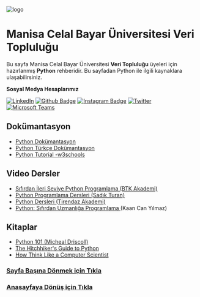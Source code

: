 ![logo](https://i.hizliresim.com/tkcmbo8.jpg)
# Manisa Celal Bayar Üniversitesi Veri Topluluğu #
Bu sayfa Manisa Celal Bayar Üniversitesi **Veri Topluluğu** üyeleri için hazırlanmış **Python** rehberidir.
Bu sayfadan Python ile ilgili kaynaklara ulaşabilirsiniz.

**Sosyal Medya Hesaplarımız**

[![LinkedIn](https://img.shields.io/badge/LinkedIn-%230077B5.svg?&style=flat-square&logo=linkedin&logoColor=white)](https://www.linkedin.com/company/verimcbu/)
[![Github Badge](https://img.shields.io/badge/-Github-000?style=quare&labelColor=000&logo=Github&logoColor=white&link=link)](https://github.com/MCBU-Veri-Toplulugu)
[![Instagram Badge](https://img.shields.io/badge/-Instagram-C13584?style=flat-quare&labelColor=C13584&logo=instagram&logoColor=white&link=link)](https://www.instagram.com/verimcbu/)    [![Twitter](https://img.shields.io/badge/Twitter-%231DA1F2.svg?&style=flat-square&logo=twitter&logoColor=white)](https://twitter.com/verimcbu)[![Microsoft Teams](https://img.shields.io/badge/%20-Microsoft%20Teams-blue)](https://teams.microsoft.com/l/team/19%3a1CRwwN4CIxhszcmwMP21pOHAIIfz5NqqpnHvzTpdggI1%40thread.tacv2/conversations?groupId=43c41ff4-f472-4916-9b28-08e813dc9ed1&tenantId=e21375a3-27e8-43e1-9c27-82155d13eb80)


## Dokümantasyon
* [Python Dokümantasyon](https://docs.python.org/3/)
* [Python Türkçe Dokümantasyon](https://python.yemreak.com/temel/dokuemantasyon)
* [Python Tutorial -w3schools](https://www.w3schools.com/python/default.asp)

## Video Dersler
* [Sıfırdan İleri Seviye Python Programlama (BTK Akademi)](https://www.btkakademi.gov.tr/portal/course/sifirdan-ileri-seviye-python-programlama-5877)
* [Python Programlama Dersleri (Sadık Turan)](https://www.youtube.com/playlist?list=PLXuv2PShkuHwGWVVBIffQYJGFLL-lGqsY)
* [Python Dersleri (Tirendaz Akademi)](https://youtube.com/playlist?list=PLfMRLSpipmfvXkTUYk8hCY0Ql8B0cHlpt)
* [Python: Sıfırdan Uzmanlığa Programlama ](https://www.udemy.com/python-sfrdan-uzmanlga-programlama-1/) (Kaan Can Yılmaz)

## Kitaplar
* [Python 101 (Micheal Driscoll)](https://leanpub.com/python_101)
* [The Hitchhiker's Guide to Python](https://docs.python-guide.org/)
* [How Think Like a Computer Scientist](http://openbookproject.net/thinkcs/python/english3e/)

### [Sayfa Başına Dönmek için Tıkla](#İçindekiler)
### [Anasayfaya Dönüş için Tıkla](https://github.com/MCBU-Veri-Toplulugu/Veri-Bilimi-Rehberi)


